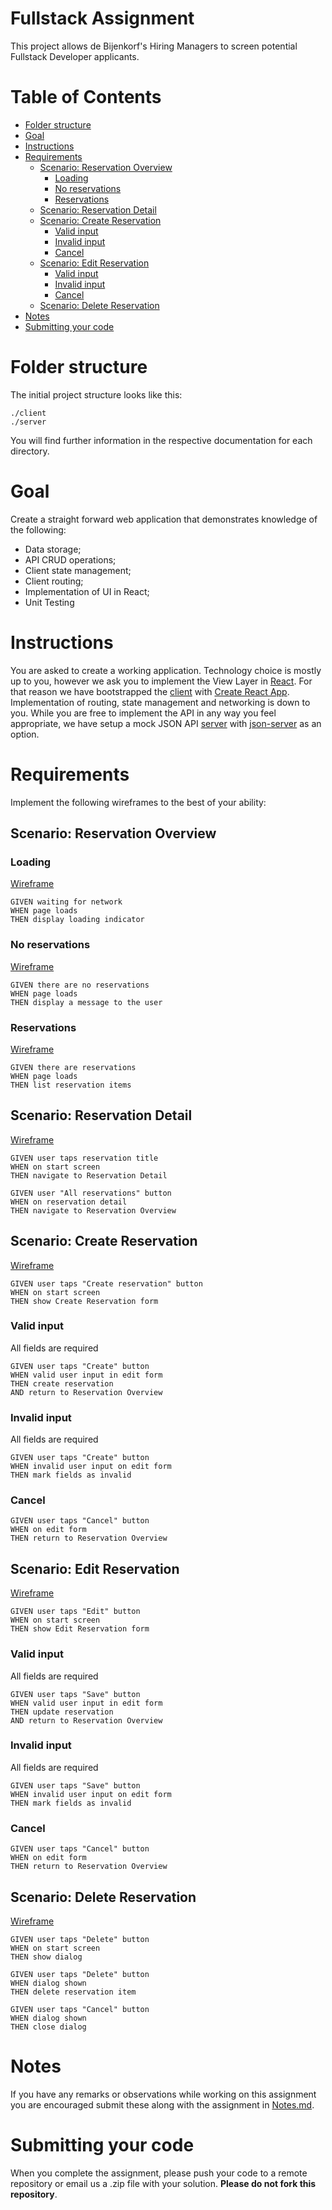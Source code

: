 # Fullstack Assignment <!-- omit in toc -->
This project allows de Bijenkorf's Hiring Managers to screen potential Fullstack Developer applicants.

# Table of Contents <!-- omit in toc -->
- [Folder structure](#folder-structure)
- [Goal](#goal)
- [Instructions](#instructions)
- [Requirements](#requirements)
  - [Scenario: Reservation Overview](#scenario-reservation-overview)
    - [Loading](#loading)
    - [No reservations](#no-reservations)
    - [Reservations](#reservations)
  - [Scenario: Reservation Detail](#scenario-reservation-detail)
  - [Scenario: Create Reservation](#scenario-create-reservation)
    - [Valid input](#valid-input)
    - [Invalid input](#invalid-input)
    - [Cancel](#cancel)
  - [Scenario: Edit Reservation](#scenario-edit-reservation)
    - [Valid input](#valid-input-1)
    - [Invalid input](#invalid-input-1)
    - [Cancel](#cancel-1)
  - [Scenario: Delete Reservation](#scenario-delete-reservation)
- [Notes](#notes)
- [Submitting your code](#submitting-your-code)

# Folder structure
The initial project structure looks like this:
```
./client
./server
```

You will find further information in the respective documentation for each directory.

# Goal
Create a straight forward web application that demonstrates knowledge of the following:
- Data storage;
- API CRUD operations;
- Client state management;
- Client routing;
- Implementation of UI in React;
- Unit Testing

# Instructions
You are asked to create a working application. Technology choice is mostly up to you, however we ask you to implement the View Layer in [React](https://reactjs.org/). For that reason we have bootstrapped the [client](./client) with [Create React App](https://create-react-app.dev/). Implementation of routing, state management and networking is down to you. While you are free to implement the API in any way you feel appropriate, we have setup a mock JSON API [server](./server) with [json-server](https://github.com/typicode/json-server) as an option.

# Requirements
Implement the following wireframes to the best of your ability:

## Scenario: Reservation Overview

### Loading
[Wireframe](./wireframes/reservation-overiew--loading.drawio)

```
GIVEN waiting for network
WHEN page loads
THEN display loading indicator
```

### No reservations
[Wireframe](./wireframes/reservation-overiew--no-reservations.drawio)

```
GIVEN there are no reservations
WHEN page loads
THEN display a message to the user
```

### Reservations
[Wireframe](./wireframes/reservation-overiew--reservations.drawio)

```
GIVEN there are reservations
WHEN page loads
THEN list reservation items
```

## Scenario: Reservation Detail
[Wireframe](./wireframes/reservation-detail.drawio)

```
GIVEN user taps reservation title
WHEN on start screen
THEN navigate to Reservation Detail
```

```
GIVEN user "All reservations" button
WHEN on reservation detail
THEN navigate to Reservation Overview
```

## Scenario: Create Reservation
[Wireframe](./wireframes/reservation-create.drawio)

```
GIVEN user taps "Create reservation" button
WHEN on start screen
THEN show Create Reservation form
```

### Valid input
All fields are required

```
GIVEN user taps "Create" button
WHEN valid user input in edit form
THEN create reservation
AND return to Reservation Overview
```

### Invalid input
All fields are required

```
GIVEN user taps "Create" button
WHEN invalid user input on edit form
THEN mark fields as invalid
```

### Cancel
```
GIVEN user taps "Cancel" button
WHEN on edit form
THEN return to Reservation Overview
```

## Scenario: Edit Reservation
[Wireframe](./wireframes/reservation-edit.drawio)

```
GIVEN user taps "Edit" button
WHEN on start screen
THEN show Edit Reservation form
```

### Valid input
All fields are required

```
GIVEN user taps "Save" button
WHEN valid user input in edit form
THEN update reservation
AND return to Reservation Overview
```

### Invalid input
All fields are required

```
GIVEN user taps "Save" button
WHEN invalid user input on edit form
THEN mark fields as invalid
```

### Cancel
```
GIVEN user taps "Cancel" button
WHEN on edit form
THEN return to Reservation Overview
```

## Scenario: Delete Reservation
[Wireframe](./wireframes/reservation-delete.drawio)
```
GIVEN user taps "Delete" button
WHEN on start screen
THEN show dialog
```

```
GIVEN user taps "Delete" button
WHEN dialog shown
THEN delete reservation item
```

```
GIVEN user taps "Cancel" button
WHEN dialog shown
THEN close dialog
```

# Notes
If you have any remarks or observations while working on this assignment you are encouraged submit these along with the assignment in [Notes.md](./Notes.md).

# Submitting your code
When you complete the assignment, please push your code to a remote repository or email us a .zip file with your solution. **Please do not fork this repository**.
